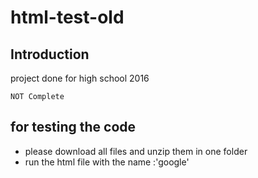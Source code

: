# html-test-old
## Introduction

project done for high school 2016

```
NOT Complete
```

## for testing the code

* please download all files and unzip them in one folder
* run the html file with the name :'google' 
